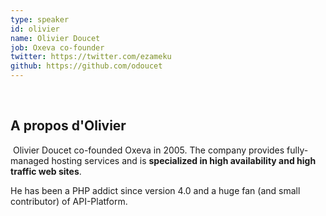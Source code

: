 ```yaml
---
type: speaker
id: olivier
name: Olivier Doucet
job: Oxeva co-founder
twitter: https://twitter.com/ezameku
github: https://github.com/odoucet
---
```


​

## A propos d'Olivier

​
Olivier Doucet co-founded Oxeva in 2005. The company provides fully-managed hosting services and is **specialized in high availability and high traffic web sites**.

He has been a PHP addict since version 4.0 and a huge fan (and small contributor) of API-Platform.
